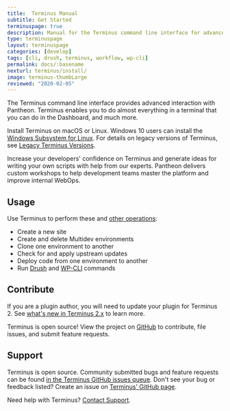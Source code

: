 ```yaml
---
title:  Terminus Manual
subtitle: Get Started
terminuspage: true
description: Manual for the Terminus command line interface for advanced interaction with the Pantheon platform.
type: terminuspage
layout: terminuspage
categories: [develop]
tags: [cli, drush, terminus, workflow, wp-cli]
permalink: docs/:basename
nexturl: terminus/install/
image: terminus-thumbLarge
reviewed: "2020-02-05"
---
```


The Terminus command line interface provides advanced interaction with Pantheon. Terminus enables you to do almost everything in a terminal that you can do in the Dashboard, and much more.

Install Terminus on macOS or Linux. Windows 10 users can install the [Windows Subsystem for Linux](https://docs.microsoft.com/en-us/windows/wsl/install-win10). For details on legacy versions of Terminus, see [Legacy Terminus Versions](/terminus/get-started/legacy/).

<Enablement title="Command Line Training" link="https://pantheon.io/agencies/learn-pantheon?docs">

Increase your developers' confidence on Terminus and generate ideas for writing your own scripts with help from our experts. Pantheon delivers custom workshops to help development teams master the platform and improve internal WebOps.

</Enablement>

## Usage

Use Terminus to perform these and [other operations](/terminus/commands/):

- Create a new site
- Create and delete Multidev environments
- Clone one environment to another
- Check for and apply upstream updates
- Deploy code from one environment to another
- Run [Drush](/drush/) and [WP-CLI](/wp-cli/) commands

## Contribute

<Alert title="Note" type="info">

If you are a plugin author, you will need to update your plugin for Terminus 2. See [what's new in Terminus 2.x](/terminus-2-0/) to learn more.

</Alert>

Terminus is open source! View the project on [GitHub](https://github.com/pantheon-systems/terminus) to contribute, file issues, and submit feature requests.

## Support

Terminus is open source. Community submitted bugs and feature requests can be found [in the Terminus GitHub issues queue](https://github.com/pantheon-systems/terminus/issues). Don't see your bug or feedback listed? Create an issue on [Terminus' GitHub page](https://github.com/pantheon-systems/terminus/issues/new).

Need help with Terminus? [Contact Support](https://dashboard.pantheon.io/#support/support/all).
